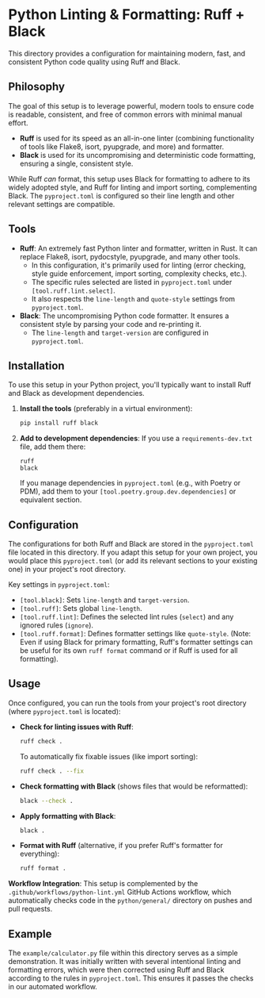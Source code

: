 # Python Linting & Formatting: Ruff + Black

This directory provides a configuration for maintaining modern, fast, and consistent Python code quality using Ruff and Black.

## Philosophy

The goal of this setup is to leverage powerful, modern tools to ensure code is readable, consistent, and free of common errors with minimal manual effort.
-   **Ruff** is used for its speed as an all-in-one linter (combining functionality of tools like Flake8, isort, pyupgrade, and more) and formatter.
-   **Black** is used for its uncompromising and deterministic code formatting, ensuring a single, consistent style.

While Ruff *can* format, this setup uses Black for formatting to adhere to its widely adopted style, and Ruff for linting and import sorting, complementing Black. The `pyproject.toml` is configured so their line length and other relevant settings are compatible.

## Tools

*   **Ruff**: An extremely fast Python linter and formatter, written in Rust. It can replace Flake8, isort, pydocstyle, pyupgrade, and many other tools.
    *   In this configuration, it's primarily used for linting (error checking, style guide enforcement, import sorting, complexity checks, etc.).
    *   The specific rules selected are listed in `pyproject.toml` under `[tool.ruff.lint.select]`.
    *   It also respects the `line-length` and `quote-style` settings from `pyproject.toml`.
*   **Black**: The uncompromising Python code formatter. It ensures a consistent style by parsing your code and re-printing it.
    *   The `line-length` and `target-version` are configured in `pyproject.toml`.

## Installation

To use this setup in your Python project, you'll typically want to install Ruff and Black as development dependencies.

1.  **Install the tools** (preferably in a virtual environment):
    ```bash
    pip install ruff black
    ```

2.  **Add to development dependencies**:
    If you use a `requirements-dev.txt` file, add them there:
    ```
    ruff
    black
    ```
    If you manage dependencies in `pyproject.toml` (e.g., with Poetry or PDM), add them to your `[tool.poetry.group.dev.dependencies]` or equivalent section.

## Configuration

The configurations for both Ruff and Black are stored in the `pyproject.toml` file located in this directory. If you adapt this setup for your own project, you would place this `pyproject.toml` (or add its relevant sections to your existing one) in your project's root directory.

Key settings in `pyproject.toml`:
*   `[tool.black]`: Sets `line-length` and `target-version`.
*   `[tool.ruff]`: Sets global `line-length`.
*   `[tool.ruff.lint]`: Defines the selected lint rules (`select`) and any ignored rules (`ignore`).
*   `[tool.ruff.format]`: Defines formatter settings like `quote-style`. (Note: Even if using Black for primary formatting, Ruff's formatter settings can be useful for its own `ruff format` command or if Ruff is used for all formatting).

## Usage

Once configured, you can run the tools from your project's root directory (where `pyproject.toml` is located):

*   **Check for linting issues with Ruff**:
    ```bash
    ruff check .
    ```
    To automatically fix fixable issues (like import sorting):
    ```bash
    ruff check . --fix
    ```

*   **Check formatting with Black** (shows files that would be reformatted):
    ```bash
    black --check .
    ```

*   **Apply formatting with Black**:
    ```bash
    black .
    ```

*   **Format with Ruff** (alternative, if you prefer Ruff's formatter for everything):
    ```bash
    ruff format .
    ```

**Workflow Integration**:
This setup is complemented by the `.github/workflows/python-lint.yml` GitHub Actions workflow, which automatically checks code in the `python/general/` directory on pushes and pull requests.

## Example

The `example/calculator.py` file within this directory serves as a simple demonstration. It was initially written with several intentional linting and formatting errors, which were then corrected using Ruff and Black according to the rules in `pyproject.toml`. This ensures it passes the checks in our automated workflow.
```
